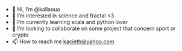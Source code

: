 - 👋 Hi, I’m @kallaoua
- 👀 I’m interested in science and fractal <3
- 🌱 I’m currently learning scala and python lover
- 💞️ I’m looking to collaborate on some project that concern sport or crypto
- 📫 How to reach me kacieth@yahoo.com

<!---
kallaoua/kallaoua is a ✨ special ✨ repository because its `README.md` (this file) appears on your GitHub profile.
You can click the Preview link to take a look at your changes.
--->
